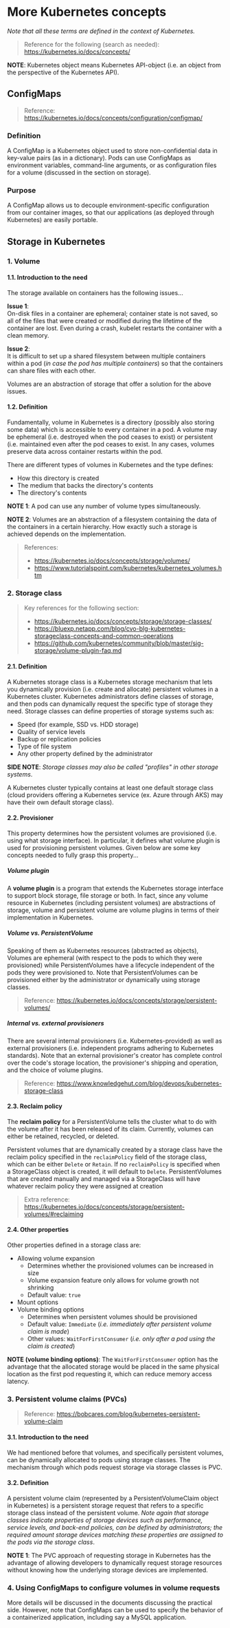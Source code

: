 # More Kubernetes concepts
_Note that all these terms are defined in the context of Kubernetes._

> Reference for the following (search as needed): https://kubernetes.io/docs/concepts/

**NOTE**: Kubernetes object means Kubernetes API-object (i.e. an object from the perspective of the Kubernetes API).

## ConfigMaps

> Reference: https://kubernetes.io/docs/concepts/configuration/configmap/

### Definition
A ConfigMap is a Kubernetes object used to store non-confidential data in key-value pairs (as in a dictionary).  Pods can use ConfigMaps as environment variables, command-line arguments, or as configuration files for a volume (discussed in the section on storage).

### Purpose
A ConfigMap allows us to decouple environment-specific configuration from our container images, so that our applications (as deployed through Kubernetes) are easily portable.

## Storage in Kubernetes
### 1. Volume
#### 1.1. Introduction to the need
The storage available on containers has the following issues...

**Issue 1**:<br>
On-disk files in a container are ephemeral; container state is not saved, so all of the files that were created or modified during the lifetime of the container are lost. Even during a crash, kubelet restarts the container with a clean memory.

**Issue 2**:<br>
It is difficult to set up a shared filesystem between multiple containers within a pod (_in case the pod has multiple containers_) so that the containers can share files with each other.

Volumes are an abstraction of storage that offer a solution for the above issues.

#### 1.2. Definition
Fundamentally, volume in Kubernetes is a directory (possibly also storing some data) which is accessible to every container in a pod. A volume may be ephemeral (i.e. destroyed when the pod ceases to exist) or persistent (i.e. maintained even after the pod ceases to exist. In any cases, volumes preserve data across container restarts within the pod.

There are different types of volumes in Kubernetes and the type defines:

- How this directory is created
- The medium that backs the directory's contents
- The directory's contents

**NOTE 1**: A pod can use any number of volume types simultaneously.

**NOTE 2**: Volumes are an abstraction of a filesystem containing the data of the containers in a certain hierarchy. How exactly such a storage is achieved depends on the implementation.

> References:
> - https://kubernetes.io/docs/concepts/storage/volumes/
> - https://www.tutorialspoint.com/kubernetes/kubernetes_volumes.htm

### 2. Storage class

> Key references for the following section:
> - https://kubernetes.io/docs/concepts/storage/storage-classes/
> - https://bluexp.netapp.com/blog/cvo-blg-kubernetes-storageclass-concepts-and-common-operations
> - https://github.com/kubernetes/community/blob/master/sig-storage/volume-plugin-faq.md

#### 2.1. Definition
A Kubernetes storage class is a Kubernetes storage mechanism that lets you dynamically provision (i.e. create and allocate) persistent volumes in a Kubernetes cluster. Kubernetes administrators define classes of storage, and then pods can dynamically request the specific type of storage they need. Storage classes can define properties of storage systems such as:

-   Speed (for example, SSD vs. HDD storage)
-   Quality of service levels
-   Backup or replication policies
-   Type of file system
-   Any other property defined by the administrator

**SIDE NOTE**: _Storage classes may also be called "profiles" in other storage systems_.

A Kubernetes cluster typically contains at least one default storage class (cloud providers offering a Kubernetes service (ex. Azure through AKS) may have their own default storage class).

#### 2.2. Provisioner
This property determines how the persistent volumes are provisioned (i.e. using what storage interface). In particular, it defines what volume plugin is used for provisioning persistent volumes. Given below are some key concepts needed to fully grasp this property...

##### Volume plugin
A **volume plugin** is a program that extends the Kubernetes storage interface to support block storage, file storage or both. In fact, since any volume resource in Kubernetes (including persistent volumes) are abstractions of storage, volume and persistent volume are volume plugins in terms of their implementation in Kubernetes.

##### Volume vs. PersistentVolume
Speaking of them as Kubernetes resources (abstracted as objects), Volumes are ephemeral (with respect to the pods to which they were provisioned) while PersistentVolumes have a lifecycle independent of the pods they were provisioned to. Note that PersistentVolumes can be provisioned either by the administrator or dynamically using storage classes.

> Reference: https://kubernetes.io/docs/concepts/storage/persistent-volumes/

##### Internal vs. external provisioners
There are several internal provisioners (i.e. Kubernetes-provided) as well as external provisioners (i.e. independent programs adhering to Kubernetes standards). Note that an external provisioner's creator has complete control over the code's storage location, the provisioner's shipping and operation, and the choice of volume plugins.

> Reference: https://www.knowledgehut.com/blog/devops/kubernetes-storage-class

#### 2.3. Reclaim policy
The **reclaim policy** for a PersistentVolume tells the cluster what to do with the volume after it has been released of its claim. Currently, volumes can either be retained, recycled, or deleted.

Persistent volumes that are dynamically created by a storage class have the reclaim policy specified in the  `reclaimPolicy`  field of the storage class, which can be either  `Delete`  or  `Retain`. If no  `reclaimPolicy`  is specified when a StorageClass object is created, it will default to  `Delete`. PersistentVolumes that are created manually and managed via a StorageClass will have whatever reclaim policy they were assigned at creation

> Extra reference: https://kubernetes.io/docs/concepts/storage/persistent-volumes/#reclaiming

#### 2.4. Other properties
Other properties defined in a storage class are:

- Allowing volume expansion
	- Determines whether the provisioned volumes can be increased in size
	- Volume expansion feature only allows for volume growth not shrinking
	- Default value: `true`
- Mount options
- Volume binding options
	- Determines when persistent volumes should be provisioned
	- Default value: `Immediate` (_i.e. immediately after persistent volume claim is made_)
	- Other values: `WaitForFirstConsumer` (_i.e. only after a pod using the claim is created_)

**NOTE (volume binding options)**: The `WaitForFirstConsumer` option has the advantage that the allocated storage would be placed in the same physical location as the first pod requesting it, which can reduce memory access latency.

### 3. Persistent volume claims (PVCs)

> Reference: https://bobcares.com/blog/kubernetes-persistent-volume-claim

#### 3.1. Introduction to the need
We had mentioned before that volumes, and specifically persistent volumes, can be dynamically allocated to pods using storage classes. The mechanism through which pods request storage via storage classes is PVC.

#### 3.2. Definition
A persistent volume claim (represented by a PersistentVolumeClaim object in Kubernetes) is a persistent storage request that refers to a specific storage class instead of the persistent volume. _Note again that storage classes indicate properties of storage devices such as performance, service levels, and back-end policies, can be defined by administrators; the required amount storage devices matching these properties are assigned to the pods via the storage class_.

**NOTE 1**: The PVC approach of requesting storage in Kubernetes has the advantage of allowing developers to dynamically request storage resources without knowing how the underlying storage devices are implemented.

### 4. Using ConfigMaps to configure volumes in volume requests
More details will be discussed in the documents discussing the practical side. However, note that ConfigMaps can be used to specify the behavior of a containerized application, including say a MySQL application.
